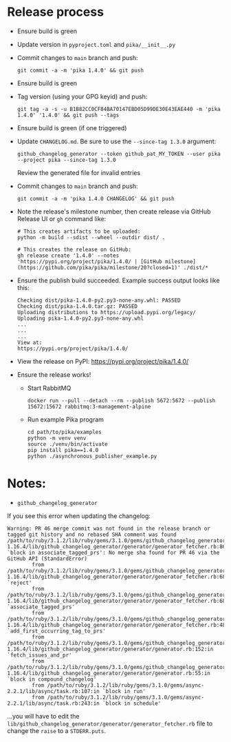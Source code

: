 # Release process

* Ensure build is green
* Update version in `pyproject.toml` and `pika/__init__.py`
* Commit changes to `main` branch and push:
    ```
    git commit -a -m 'pika 1.4.0' && git push
    ```
* Ensure build is green
* Tag version (using your GPG keyid) and push:
    ```
    git tag -a -s -u B1B82CC0CF84BA70147EBD05D99DE30E43EAE440 -m 'pika 1.4.0' '1.4.0' && git push --tags
    ```
* Ensure build is green (if one triggered)
* Update `CHANGELOG.md`. Be sure to use the `--since-tag 1.3.0` argument:
    ```
    github_changelog_generator --token github_pat_MY_TOKEN --user pika --project pika --since-tag 1.3.0
    ```
    Review the generated file for invalid entries
* Commit changes to `main` branch and push:
    ```
    git commit -a -m 'pika 1.4.0 CHANGELOG' && git push
    ```
* Note the release's milestone number, then create release via GitHub Release UI or `gh` command like:
    ```
    # This creates artifacts to be uploaded:
    python -m build --sdist --wheel --outdir dist/ .

    # This creates the release on GitHub:
    gh release create '1.4.0' --notes 'https://pypi.org/project/pika/1.4.0/ | [GitHub milestone](https://github.com/pika/pika/milestone/20?closed=1)' ./dist/*
    ```
* Ensure the publish build succeeded. Example success output looks like this:
    ```
    Checking dist/pika-1.4.0-py2.py3-none-any.whl: PASSED
    Checking dist/pika-1.4.0.tar.gz: PASSED
    Uploading distributions to https://upload.pypi.org/legacy/
    Uploading pika-1.4.0-py2.py3-none-any.whl
    ...
    ...
    ...
    View at:
    https://pypi.org/project/pika/1.4.0/
    ```

* View the release on PyPI: https://pypi.org/project/pika/1.4.0/
* Ensure the release works!
  * Start RabbitMQ
    ```
    docker run --pull --detach --rm --publish 5672:5672 --publish 15672:15672 rabbitmq:3-management-alpine
    ```
  * Run example Pika program
    ```
    cd path/to/pika/examples
    python -m venv venv
    source ./venv/bin/activate
    pip install pika==1.4.0
    python ./asynchronous_publisher_example.py
    ```

# Notes:

* `github_changelog_generator`

If you see this error when updating the changelog:

```
Warning: PR 46 merge commit was not found in the release branch or tagged git history and no rebased SHA comment was found
/path/to/ruby/3.1.2/lib/ruby/gems/3.1.0/gems/github_changelog_generator-1.16.4/lib/github_changelog_generator/generator/generator_fetcher.rb:86:in `block in associate_tagged_prs': No merge sha found for PR 46 via the GitHub API (StandardError)
        from /path/to/ruby/3.1.2/lib/ruby/gems/3.1.0/gems/github_changelog_generator-1.16.4/lib/github_changelog_generator/generator/generator_fetcher.rb:68:in `reject'
        from /path/to/ruby/3.1.2/lib/ruby/gems/3.1.0/gems/github_changelog_generator-1.16.4/lib/github_changelog_generator/generator/generator_fetcher.rb:68:in `associate_tagged_prs'
        from /path/to/ruby/3.1.2/lib/ruby/gems/3.1.0/gems/github_changelog_generator-1.16.4/lib/github_changelog_generator/generator/generator_fetcher.rb:48:in `add_first_occurring_tag_to_prs'
        from /path/to/ruby/3.1.2/lib/ruby/gems/3.1.0/gems/github_changelog_generator-1.16.4/lib/github_changelog_generator/generator/generator.rb:152:in `fetch_issues_and_pr'
        from /path/to/ruby/3.1.2/lib/ruby/gems/3.1.0/gems/github_changelog_generator-1.16.4/lib/github_changelog_generator/generator/generator.rb:55:in `block in compound_changelog'
        from /path/to/ruby/3.1.2/lib/ruby/gems/3.1.0/gems/async-2.2.1/lib/async/task.rb:107:in `block in run'
        from /path/to/ruby/3.1.2/lib/ruby/gems/3.1.0/gems/async-2.2.1/lib/async/task.rb:243:in `block in schedule'
```

...you will have to edit the `lib/github_changelog_generator/generator/generator_fetcher.rb` file to change the `raise` to a `STDERR.puts`.

